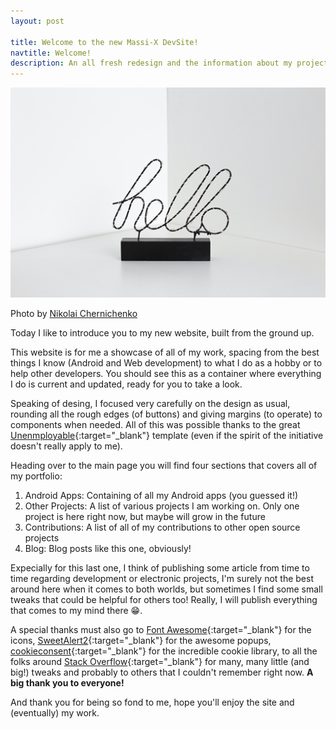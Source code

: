```yaml
---
layout: post

title: Welcome to the new Massi-X DevSite!
navtitle: Welcome!
description: An all fresh redesign and the information about my projects all in one place!
---
```


<div class="post-img">
<img src="/public/nikolai-chernichenko-hello.jpg" alt="Main superfluous image">
<p>Photo by <a target="_blank" href="https://unsplash.com/@perfectcoding">Nikolai Chernichenko</a></p>
</div>

Today I like to introduce you to my new website, built from the ground up.

This website is for me a showcase of all of my work, spacing from the best things I know (Android and Web development) to what I do as a hobby or to help other developers. You should see this as a container where everything I do is current and updated, ready for you to take a look.

Speaking of desing, I focused very carefully on the design as usual, rounding all the rough edges (of buttons) and giving margins (to operate) to components when needed. All of this was possible thanks to the great [Unenmployable](https://github.com/ndoherty-xyz/unemployables-portfolio-template){:target="_blank"} template (even if the spirit of the initiative doesn't really apply to me).

Heading over to the main page you will find four sections that covers all of my portfolio:
1. Android Apps: Containing of all my Android apps (you guessed it!)
2. Other Projects: A list of various projects I am working on. Only one project is here right now, but maybe will grow in the future
3. Contributions: A list of all of my contributions to other open source projects
4. Blog: Blog posts like this one, obviously!

Expecially for this last one, I think of publishing some article from time to time regarding development or electronic projects, I'm surely not the best around here when it comes to both worlds, but sometimes I find some small tweaks that could be helpful for others too! Really, I will publish everything that comes to my mind there 😁.

A special thanks must also go to [Font Awesome](https://fontawesome.com/){:target="_blank"} for the icons, [SweetAlert2](https://github.com/sweetalert2){:target="_blank"} for the awesome popups, [cookieconsent](https://github.com/orestbida/cookieconsent){:target="_blank"} for the incredible cookie library, to all the folks around [Stack Overflow](https://stackoverflow.com/){:target="_blank"} for many, many little (and big!) tweaks and probably to others that I couldn't remember right now. **A big thank you to everyone!**

And thank you for being so fond to me, hope you'll enjoy the site and (eventually) my work.